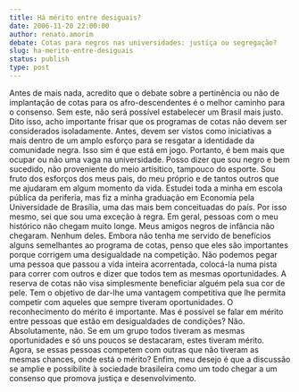 ```yaml
---
title: Há mérito entre desiguais?
date: 2006-11-20 22:00:00
author: renato.amorim
debate: Cotas para negros nas universidades: justiça ou segregação? 
slug: ha-merito-entre-desiguais
status: publish 
type: post
---
```


Antes de mais nada, acredito que o debate sobre a pertinência ou não de implantação de cotas para os afro-descendentes é o melhor caminho para o consenso. Sem este, não será possível estabelecer um Brasil mais justo. Dito isso, acho importante frisar que os programas de cotas não devem ser considerados isoladamente. Antes, devem ser vistos como iniciativas a mais dentro de um amplo esforço para se resgatar a identidade da comunidade negra. Isso sim é que está em jogo. Portanto, é bem mais que ocupar ou não uma vaga na universidade. Posso dizer que sou negro e bem sucedido, não proveniente do meio artísitico, tampouco do esporte. Sou fruto dos esforços dos meus pais, do meu próprio e de tantos outros que me ajudaram em algum momento da vida. Estudei toda a minha em escola pública da periferia, mas fiz a minha graduação em Economia pela Universidade de Brasília, uma das mais bem conceituadas do país. Por isso mesmo, sei que sou uma exceção à regra. Em geral, pessoas com o meu histórico não chegam muito longe. Meus amigos negros de infância não chegaram. Nenhum deles. Embora não tenha me servido de benefícios alguns semelhantes ao programa de cotas, penso que eles são importantes porque corrigem uma desigualdade na competição. Não podemos pegar uma pessoa que passou a vida inteira acorrentada, colocá-la numa pista para correr com outros e dizer que todos tem as mesmas oportunidades. A reserva de cotas não visa simplesmente beneficiar alguém pela sua cor de pele. Tem o objetivo de dar-lhe uma vantagem competitiva que lhe permita competir com aqueles que sempre tiveram oportunidades. O reconhecimento do mérito é importante. Mas é possível se falar em mérito entre pessoas que estão em desigualdades de condições? Não. Absolutamente, não. Se em um grupo todos tiveram as mesmas oportunidades e só uns poucos se destacaram, estes tiveram mérito. Agora, se essas pessoas competem com outras que não tiveram as mesmas chances, onde está o mérito? Enfim, meu desejo é que a discussão se amplie e possibilite à sociedade brasileira como um todo chegar a um consenso que promova justiça e desenvolvimento.
